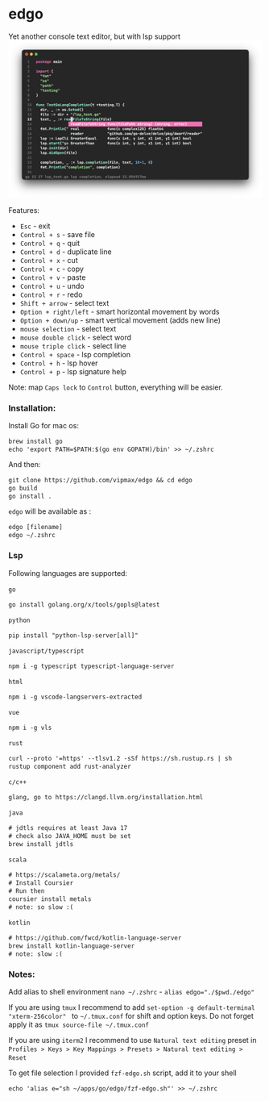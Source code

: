 # edgo
Yet another console text editor, but with lsp support
![editor](screen.png)

Features:
- `Esc` - exit
- `Control + s` - save file
- `Control + q` - quit
- `Control + d` - duplicate line
- `Control + x` - cut 
- `Control + c` - copy 
- `Control + v` - paste
- `Control + u` - undo
- `Control + r` - redo
- `Shift + arrow` - select text
- `Option + right/left` - smart horizontal movement by words
- `Option + down/up` - smart vertical movement (adds new line)
- `mouse selection`  - select text 
- `mouse double click`  - select word 
- `mouse triple click`  - select line
- `Control + space` - lsp completion
- `Control + h` - lsp hover
- `Control + p` - lsp signature help


Note: map `Caps lock` to `Control` button, everything will be easier.   


### Installation:

Install Go for mac os:
```
brew install go 
echo 'export PATH=$PATH:$(go env GOPATH)/bin' >> ~/.zshrc
```
And then:   
```shell
git clone https://github.com/vipmax/edgo && cd edgo
go build 
go install .
```

`edgo` will be available as :
```
edgo [filename]
edgo ~/.zshrc 
```
### Lsp
Following languages are supported:

`go`
```shell  
go install golang.org/x/tools/gopls@latest
```

`python`
```shell  
pip install "python-lsp-server[all]"
```

`javascript/typescript`
```shell  
npm i -g typescript typescript-language-server
```

`html`
```shell  
npm i -g vscode-langservers-extracted
```

`vue`
```shell  
npm i -g vls
```

`rust`
```shell  
curl --proto '=https' --tlsv1.2 -sSf https://sh.rustup.rs | sh
rustup component add rust-analyzer
```

`c/c++`
```shell  
glang, go to https://clangd.llvm.org/installation.html
```

`java`
```shell  
# jdtls requires at least Java 17
# check also JAVA_HOME must be set 
brew install jdtls
```

`scala`
```shell  
# https://scalameta.org/metals/
# Install Coursier
# Run then 
coursier install metals
# note: so slow :(
```

`kotlin`
```shell  
# https://github.com/fwcd/kotlin-language-server
brew install kotlin-language-server
# note: slow :(
```


### Notes:  
Add alias to  shell environment `nano ~/.zshrc` - `alias edgo="./$pwd./edgo"`


If you are using `tmux` I recommend to add `set-option -g default-terminal "xterm-256color" ` to `~/.tmux.conf`  for shift and option keys. Do not forget apply it as `tmux source-file ~/.tmux.conf`  

If you are using `iterm2` I recommend to use `Natural text editing` preset in `Profiles > Keys > Key Mappings > Presets > Natural text editing > Reset ` 

To get file selection I provided `fzf-edgo.sh` script, add it to your shell  
``` shell
echo 'alias e="sh ~/apps/go/edgo/fzf-edgo.sh"' >> ~/.zshrc
```